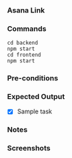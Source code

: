 ### Asana Link


### Commands
```
cd backend
npm start
cd frontend
npm start
```

### Pre-conditions


### Expected Output
- [x] Sample task


### Notes


### Screenshots
